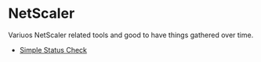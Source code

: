 # NetScaler
Variuos NetScaler related tools and good to have things gathered over time.

- [Simple Status Check](/SimpleStatusCheck/Readme.md)
